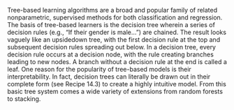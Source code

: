 Tree-based learning algorithms are a broad and popular family of related nonparametric, supervised methods for both classification and regression. The basis
of tree-based learners is the decision tree wherein a series of decision rules (e.g.,
“If their gender is male…”) are chained. The result looks vaguely like an upsidedown tree, with the first decision rule at the top and subsequent decision rules
spreading out below. In a decision tree, every decision rule occurs at a decision
node, with the rule creating branches leading to new nodes. A branch without a
decision rule at the end is called a leaf.
One reason for the popularity of tree-based models is their interpretability. In
fact, decision trees can literally be drawn out in their complete form (see Recipe
14.3) to create a highly intuitive model. From this basic tree system comes a
wide variety of extensions from random forests to stacking.